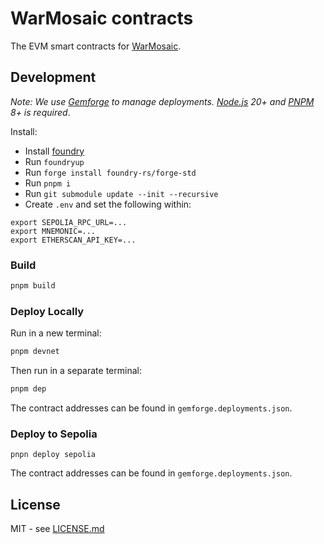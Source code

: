 # WarMosaic contracts

The EVM smart contracts for [WarMosaic](https://warmosaic.com).

## Development

_Note: We use [Gemforge](https://gemforge.xyz) to manage deployments. [Node.js](https://nodejs.org) 20+ and [PNPM](https://pnpm.io) 8+ is required_.

Install:

- Install [foundry](https://github.com/foundry-rs/foundry/blob/master/README.md)
- Run `foundryup`
- Run `forge install foundry-rs/forge-std`
- Run `pnpm i`
- Run `git submodule update --init --recursive`
- Create `.env` and set the following within:

```
export SEPOLIA_RPC_URL=...
export MNEMONIC=...
export ETHERSCAN_API_KEY=...
```

### Build

```zsh
pnpm build
```

### Deploy Locally

Run in a new terminal:

```zsh
pnpm devnet
```

Then run in a separate terminal:

```zsh
pnpm dep
```

The contract addresses can be found in `gemforge.deployments.json`.

### Deploy to Sepolia

```
pnpn deploy sepolia
```

The contract addresses can be found in `gemforge.deployments.json`.

## License

MIT - see [LICENSE.md](LICENSE.md)